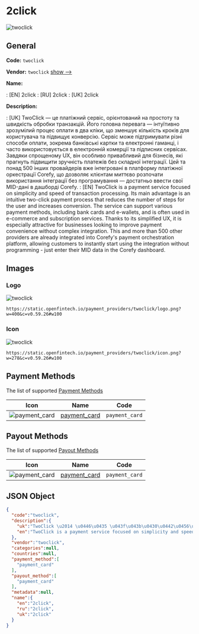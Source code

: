
# 2click 
![twoclick](https://static.openfintech.io/payment_providers/twoclick/logo.png?w=400&c=v0.59.26#w100)  

## General 
 
**Code:** `twoclick` 
 
**Vendor:** `twoclick` [show -->](/vendors/twoclick/) 
 
**Name:** 
 
:	[EN] 2click 
:	[RU] 2click 
:	[UK] 2click 
 
**Description:** 
 
: [UK] TwoClick — це платіжний сервіс, орієнтований на простоту та швидкість обробки транзакцій. Його головна перевага — інтуїтивно зрозумілий процес оплати в два кліки, що зменшує кількість кроків для користувача та підвищує конверсію. Сервіс може підтримувати різні способи оплати, зокрема банківські картки та електронні гаманці, і часто використовується в електронній комерції та підписних сервісах. Завдяки спрощеному UX, він особливо привабливий для бізнесів, які прагнуть підвищити зручність платежів без складної інтеграції. Цей та понад 500 інших провайдерів вже інтегровані в платформу платіжної оркестрації Corefy, що дозволяє клієнтам миттєво розпочати використання інтеграції без програмування — достатньо ввести свої MID-дані в дашборді Corefy. 
: [EN] TwoClick is a payment service focused on simplicity and speed of transaction processing. Its main advantage is an intuitive two-click payment process that reduces the number of steps for the user and increases conversion. The service can support various payment methods, including bank cards and e-wallets, and is often used in e-commerce and subscription services. Thanks to its simplified UX, it is especially attractive for businesses looking to improve payment convenience without complex integration. This and more than 500 other providers are already integrated into Corefy's payment orchestration platform, allowing customers to instantly start using the integration without programming - just enter their MID data in the Corefy dashboard. 
 

## Images 

### Logo 
 
![twoclick](https://static.openfintech.io/payment_providers/twoclick/logo.png?w=400&c=v0.59.26#w100)  

```
https://static.openfintech.io/payment_providers/twoclick/logo.png?w=400&c=v0.59.26#w100
```  

### Icon 
 
![twoclick](https://static.openfintech.io/payment_providers/twoclick/icon.png?w=278&c=v0.59.26#w100)  

```
https://static.openfintech.io/payment_providers/twoclick/icon.png?w=278&c=v0.59.26#w100
```  

## Payment Methods 
 
The list of supported [Payment Methods](/payment-methods/) 

|Icon|Name|Code| 
|:---:|:---:|:---:| 
|![payment_card](https://static.openfintech.io/payment_methods/payment_card/icon.svg?w=278&c=v0.59.26#w100) |[payment_card](/payment-methods/payment_card/)|`payment_card`| 
 

## Payout Methods 
 
The list of supported [Payout Methods](/payout-methods/) 

|Icon|Name|Code| 
|:---:|:---:|:---:| 
|![payment_card](https://static.openfintech.io/payout_methods/payment_card/icon.svg?w=278&c=v0.59.26#w40) |[payment_card](payout-methodspayment_card/)|`payment_card`| 
 

## JSON Object 

```json
{
  "code":"twoclick",
  "description":{
    "uk":"TwoClick \u2014 \u0446\u0435 \u043f\u043b\u0430\u0442\u0456\u0436\u043d\u0438\u0439 \u0441\u0435\u0440\u0432\u0456\u0441, \u043e\u0440\u0456\u0454\u043d\u0442\u043e\u0432\u0430\u043d\u0438\u0439 \u043d\u0430 \u043f\u0440\u043e\u0441\u0442\u043e\u0442\u0443 \u0442\u0430 \u0448\u0432\u0438\u0434\u043a\u0456\u0441\u0442\u044c \u043e\u0431\u0440\u043e\u0431\u043a\u0438 \u0442\u0440\u0430\u043d\u0437\u0430\u043a\u0446\u0456\u0439. \u0419\u043e\u0433\u043e \u0433\u043e\u043b\u043e\u0432\u043d\u0430 \u043f\u0435\u0440\u0435\u0432\u0430\u0433\u0430 \u2014 \u0456\u043d\u0442\u0443\u0457\u0442\u0438\u0432\u043d\u043e \u0437\u0440\u043e\u0437\u0443\u043c\u0456\u043b\u0438\u0439 \u043f\u0440\u043e\u0446\u0435\u0441 \u043e\u043f\u043b\u0430\u0442\u0438 \u0432 \u0434\u0432\u0430 \u043a\u043b\u0456\u043a\u0438, \u0449\u043e \u0437\u043c\u0435\u043d\u0448\u0443\u0454 \u043a\u0456\u043b\u044c\u043a\u0456\u0441\u0442\u044c \u043a\u0440\u043e\u043a\u0456\u0432 \u0434\u043b\u044f \u043a\u043e\u0440\u0438\u0441\u0442\u0443\u0432\u0430\u0447\u0430 \u0442\u0430 \u043f\u0456\u0434\u0432\u0438\u0449\u0443\u0454 \u043a\u043e\u043d\u0432\u0435\u0440\u0441\u0456\u044e. \u0421\u0435\u0440\u0432\u0456\u0441 \u043c\u043e\u0436\u0435 \u043f\u0456\u0434\u0442\u0440\u0438\u043c\u0443\u0432\u0430\u0442\u0438 \u0440\u0456\u0437\u043d\u0456 \u0441\u043f\u043e\u0441\u043e\u0431\u0438 \u043e\u043f\u043b\u0430\u0442\u0438, \u0437\u043e\u043a\u0440\u0435\u043c\u0430 \u0431\u0430\u043d\u043a\u0456\u0432\u0441\u044c\u043a\u0456 \u043a\u0430\u0440\u0442\u043a\u0438 \u0442\u0430 \u0435\u043b\u0435\u043a\u0442\u0440\u043e\u043d\u043d\u0456 \u0433\u0430\u043c\u0430\u043d\u0446\u0456, \u0456 \u0447\u0430\u0441\u0442\u043e \u0432\u0438\u043a\u043e\u0440\u0438\u0441\u0442\u043e\u0432\u0443\u0454\u0442\u044c\u0441\u044f \u0432 \u0435\u043b\u0435\u043a\u0442\u0440\u043e\u043d\u043d\u0456\u0439 \u043a\u043e\u043c\u0435\u0440\u0446\u0456\u0457 \u0442\u0430 \u043f\u0456\u0434\u043f\u0438\u0441\u043d\u0438\u0445 \u0441\u0435\u0440\u0432\u0456\u0441\u0430\u0445. \u0417\u0430\u0432\u0434\u044f\u043a\u0438 \u0441\u043f\u0440\u043e\u0449\u0435\u043d\u043e\u043c\u0443 UX, \u0432\u0456\u043d \u043e\u0441\u043e\u0431\u043b\u0438\u0432\u043e \u043f\u0440\u0438\u0432\u0430\u0431\u043b\u0438\u0432\u0438\u0439 \u0434\u043b\u044f \u0431\u0456\u0437\u043d\u0435\u0441\u0456\u0432, \u044f\u043a\u0456 \u043f\u0440\u0430\u0433\u043d\u0443\u0442\u044c \u043f\u0456\u0434\u0432\u0438\u0449\u0438\u0442\u0438 \u0437\u0440\u0443\u0447\u043d\u0456\u0441\u0442\u044c \u043f\u043b\u0430\u0442\u0435\u0436\u0456\u0432 \u0431\u0435\u0437 \u0441\u043a\u043b\u0430\u0434\u043d\u043e\u0457 \u0456\u043d\u0442\u0435\u0433\u0440\u0430\u0446\u0456\u0457. \u0426\u0435\u0439 \u0442\u0430 \u043f\u043e\u043d\u0430\u0434 500 \u0456\u043d\u0448\u0438\u0445 \u043f\u0440\u043e\u0432\u0430\u0439\u0434\u0435\u0440\u0456\u0432 \u0432\u0436\u0435 \u0456\u043d\u0442\u0435\u0433\u0440\u043e\u0432\u0430\u043d\u0456 \u0432 \u043f\u043b\u0430\u0442\u0444\u043e\u0440\u043c\u0443 \u043f\u043b\u0430\u0442\u0456\u0436\u043d\u043e\u0457 \u043e\u0440\u043a\u0435\u0441\u0442\u0440\u0430\u0446\u0456\u0457 Corefy, \u0449\u043e \u0434\u043e\u0437\u0432\u043e\u043b\u044f\u0454 \u043a\u043b\u0456\u0454\u043d\u0442\u0430\u043c \u043c\u0438\u0442\u0442\u0454\u0432\u043e \u0440\u043e\u0437\u043f\u043e\u0447\u0430\u0442\u0438 \u0432\u0438\u043a\u043e\u0440\u0438\u0441\u0442\u0430\u043d\u043d\u044f \u0456\u043d\u0442\u0435\u0433\u0440\u0430\u0446\u0456\u0457 \u0431\u0435\u0437 \u043f\u0440\u043e\u0433\u0440\u0430\u043c\u0443\u0432\u0430\u043d\u043d\u044f \u2014 \u0434\u043e\u0441\u0442\u0430\u0442\u043d\u044c\u043e \u0432\u0432\u0435\u0441\u0442\u0438 \u0441\u0432\u043e\u0457 MID-\u0434\u0430\u043d\u0456 \u0432 \u0434\u0430\u0448\u0431\u043e\u0440\u0434\u0456 Corefy.",
    "en":"TwoClick is a payment service focused on simplicity and speed of transaction processing. Its main advantage is an intuitive two-click payment process that reduces the number of steps for the user and increases conversion. The service can support various payment methods, including bank cards and e-wallets, and is often used in e-commerce and subscription services. Thanks to its simplified UX, it is especially attractive for businesses looking to improve payment convenience without complex integration. This and more than 500 other providers are already integrated into Corefy's payment orchestration platform, allowing customers to instantly start using the integration without programming - just enter their MID data in the Corefy dashboard."
  },
  "vendor":"twoclick",
  "categories":null,
  "countries":null,
  "payment_method":[
    "payment_card"
  ],
  "payout_method":[
    "payment_card"
  ],
  "metadata":null,
  "name":{
    "en":"2click",
    "ru":"2click",
    "uk":"2click"
  }
}
```  
